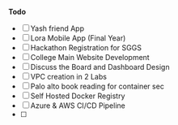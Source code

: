 **Todo**
- [ ] Yash friend App 
- [ ] Lora Mobile App (Final Year)
- [ ] Hackathon Registration for SGGS
- [ ] College Main Website Development
- [ ] Discuss the Board and Dashboard Design
- [ ] VPC creation in  2 Labs
- [ ] Palo alto book reading for container sec
- [ ] Self Hosted Docker Registry
- [ ] Azure & AWS CI/CD Pipeline
- [ ] 